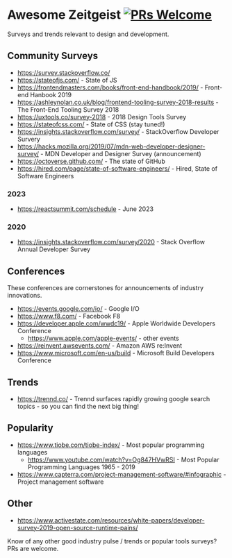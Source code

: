 # Awesome Zeitgeist [![PRs Welcome](https://img.shields.io/badge/PRs-welcome-brightgreen.svg?style=flat-square)](http://makeapullrequest.com)

Surveys and trends relevant to design and development.


## Community Surveys

- https://survey.stackoverflow.co/
- https://stateofjs.com/ - State of JS
- https://frontendmasters.com/books/front-end-handbook/2019/ - Front-end Hanbook 2019
- https://ashleynolan.co.uk/blog/frontend-tooling-survey-2018-results - The Front-End Tooling Survey 2018
- https://uxtools.co/survey-2018 - 2018 Design Tools Survey
- https://stateofcss.com/ - State of CSS (stay tuned!)
- https://insights.stackoverflow.com/survey/ - StackOverflow Developer Survery
- https://hacks.mozilla.org/2019/07/mdn-web-developer-designer-survey/ - MDN Developer and Designer Survey (announcement)
- https://octoverse.github.com/ - The state of GitHub
- https://hired.com/page/state-of-software-engineers/ - Hired, State of Software Engineers

### 2023

- https://reactsummit.com/schedule - June 2023

### 2020

- https://insights.stackoverflow.com/survey/2020 - Stack Overflow Annual Developer Survey


## Conferences
These conferences are cornerstones for announcements of industry innovations.

- https://events.google.com/io/ - Google I/O
- https://www.f8.com/ - Facebook F8
- https://developer.apple.com/wwdc19/ - Apple Worldwide Developers Conference
  - https://www.apple.com/apple-events/ - other events
- https://reinvent.awsevents.com/ - Amazon AWS re:Invent
- https://www.microsoft.com/en-us/build - Microsoft Build Developers Conference


## Trends

- https://trennd.co/ - Trennd surfaces rapidly growing google search topics - so you can find the next big thing!


## Popularity

- https://www.tiobe.com/tiobe-index/ - Most popular programming languages
  - https://www.youtube.com/watch?v=Og847HVwRSI - Most Popular Programming Languages 1965 - 2019
- https://www.capterra.com/project-management-software/#infographic - Project management software


## Other

- https://www.activestate.com/resources/white-papers/developer-survey-2019-open-source-runtime-pains/

Know of any other good industry pulse / trends or popular tools surveys?
PRs are welcome.
